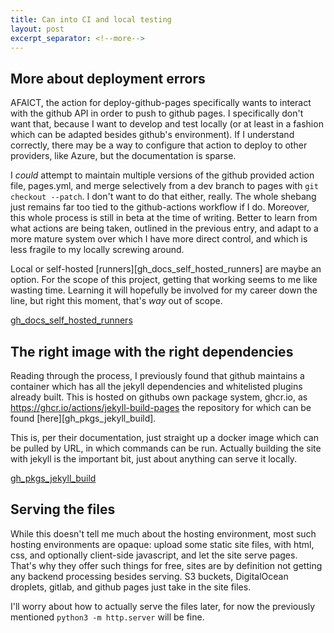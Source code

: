 ```yaml
---
title: Can into CI and local testing
layout: post
excerpt_separator: <!--more-->
---
```


## More about deployment errors

AFAICT, the action for deploy-github-pages specifically wants to interact with
the github API in order to push to github pages. I specifically don't want
that, because I want to develop and test locally (or at least in a fashion
which can be adapted besides github's environment). If I understand correctly,
there may be a way to configure that action to deploy to other providers, like
Azure, but the documentation is sparse.
<!--more-->
 
I *could* attempt to maintain multiple versions of the github provided action
file, pages.yml, and merge selectively from a dev branch to pages with ``git
checkout --patch``. I don't want to do that either, really. The whole shebang
just remains far too tied to the github-actions workflow if I do.  Moreover,
this whole process is still in beta at the time of writing. Better to learn
from what actions are being taken, outlined in the previous entry, and adapt to
a more mature system over which I have more direct control, and which is less
fragile to my locally screwing around.

Local or self-hosted [runners][gh_docs_self_hosted_runners] are maybe an
option. For the scope of this project, getting that working seems to me like
wasting time. Learning it will hopefully be involved for my career down the
line, but right this moment, that's *way* out of scope.

[gh_docs_self_hosted_runners](https://docs.github.com/en/actions/hosting-your-own-runners/about-self-hosted-runners)

## The right image with the right dependencies

Reading through the process, I previously found that github maintains a
container which has all the jekyll dependencies and whitelisted plugins already
built. This is hosted on githubs own package system, ghcr.io, as
https://ghcr.io/actions/jekyll-build-pages the repository for which can be
found [here][gh_pkgs_jekyll_build].

This is, per their documentation, just straight up a docker image which can be
pulled by URL, in which commands can be run. Actually building the site with
jekyll is the important bit, just about anything can serve it locally.

[gh_pkgs_jekyll_build](https://github.com/actions/jekyll-build-pages/pkgs/container/jekyll-build-pages)

## Serving the files

While this doesn't tell me much about the hosting environment, most such
hosting environments are opaque: upload some static site files, with html, css,
and optionally client-side javascript, and let the site serve pages. That's why
they offer such things for free, sites are by definition not getting any
backend processing besides serving. S3 buckets, DigitalOcean droplets, gitlab,
and github pages just take in the site files.

I'll worry about how to actually serve the files later, for now the previously
mentioned ``python3 -m http.server`` will be fine.
